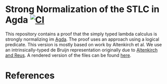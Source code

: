 # Strong Normalization of the STLC in Agda [![CI](https://github.com/JonasHoefer/agda-strong-normalization/actions/workflows/ci.yml/badge.svg)](https://github.com/JonasHoefer/agda-strong-normalization/actions/workflows/ci.yml)

This repository contains a proof that the simply typed lambda calculus is strongly normalizing im [Agda][software/agda].
The proof uses an approach using a logical predicate.
This version is mostly based on work by Altenkirch et al.
We use an intrinsically-typed de Bruijn representation originally due to [Altenkirch and Reus][paper/altenkirch99].
A rendered version of the files can be found [here](https://jonashoefer.github.io/agda-strong-normalization/STLC.html).


# References

[paper/altenkirch99]:
  http://www.cs.nott.ac.uk/~psztxa/publ/csl99.pdf
  "Thorsten Altenkirch, Bernhard Reus, Monadic Presentations of Lambda Terms Using Generalized Inductive Types. CSL 1999"

[paper/altenkirch93]:
  http://www.cs.nott.ac.uk/~psztxa/publ/tlca93.pdf
  "Thorsten Altenkirch, A Formalization of the Strong Normalization Proof for System F in LEGO. TLCA 1993"

[thesis/altenkirch]:
  http://www.cs.nott.ac.uk/~psztxa/publ/phd93.pdf
  "Thorsten Altenkirch, Constructions, inductive types and strong normalization. University of Edinburgh, UK"

[software/agda]:
  https://wiki.portal.chalmers.se/agda/Main/Download
  "The Agda Wiki — Downloads"

[software/agda-stdlib]:
  https://wiki.portal.chalmers.se/agda/Libraries/StandardLibrary
  "The Agda Wiki — Standard Library"
